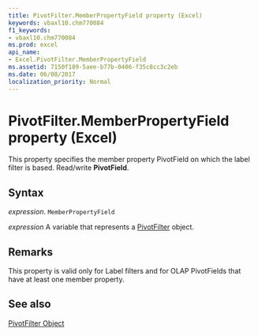 ```yaml
---
title: PivotFilter.MemberPropertyField property (Excel)
keywords: vbaxl10.chm770084
f1_keywords:
- vbaxl10.chm770084
ms.prod: excel
api_name:
- Excel.PivotFilter.MemberPropertyField
ms.assetid: 7150f189-5aee-b77b-0406-f35c8cc3c2eb
ms.date: 06/08/2017
localization_priority: Normal
---
```



# PivotFilter.MemberPropertyField property (Excel)

This property specifies the member property PivotField on which the label filter is based. Read/write  **PivotField**.


## Syntax

_expression_. `MemberPropertyField`

_expression_ A variable that represents a [PivotFilter](Excel.PivotFilter.md) object.


## Remarks

This property is valid only for Label filters and for OLAP PivotFields that have at least one member property.


## See also


[PivotFilter Object](Excel.PivotFilter.md)

